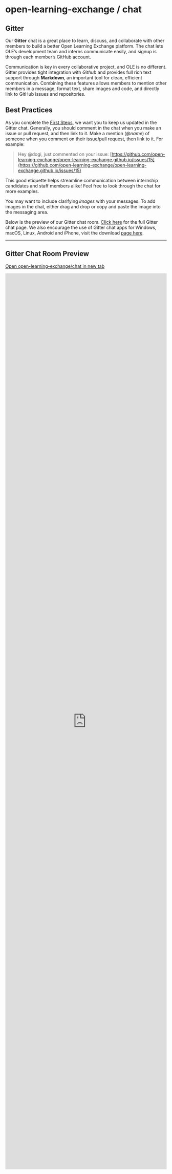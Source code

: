 # open-learning-exchange / chat

## Gitter

Our **Gitter** chat is a great place to learn, discuss, and collaborate with other members to build a better Open Learning Exchange platform. The chat lets OLE’s development team and interns communicate easily, and signup is through each member’s GitHub account.

Communication is key in every collaborative project, and OLE is no different. Gitter provides tight integration with *Github* and provides full rich text support through **Markdown**, an important tool for clean, efficient communication. Combining these features allows members to mention other members in a message, format text, share images and code, and directly link to GitHub issues and repositories.

## Best Practices

As you complete the [First Steps](vi-first-steps.md), we want you to keep us updated in the Gitter chat. Generally, you should comment in the chat when you make an issue or pull request, and then link to it. Make a mention (@*name*) of someone when you comment on their issue/pull request, then link to it. For example:

> Hey @dogi, just commented on your issue: [https://github.com/open-learning-exchange/open-learning-exchange.github.io/issues/15](https://github.com/open-learning-exchange/open-learning-exchange.github.io/issues/15)

This good etiquette helps streamline communication between internship candidates and staff members alike! Feel free to look through the chat for more examples.

You may want to include clarifying *images* with your messages. To add images in the chat, either drag and drop or copy and paste the image into the messaging area.

Below is the preview of our Gitter chat room. [Click here](https://gitter.im/open-learning-exchange/chat) for the full Gitter chat page. We also encourage the use of Gitter chat apps for Windows, macOS, Linux, Android and iPhone, visit the download [page here](https://gitter.im/apps).

---

## Gitter Chat Room Preview

[Open open-learning-exchange/chat in new tab](https://gitter.im/open-learning-exchange/chat/)

<iframe src="https://gitter.im/open-learning-exchange/chat/~embed" style="width: 100%;border:none;height:70vh;"></iframe>